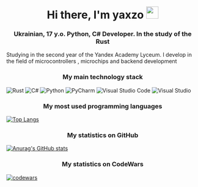 <h1 align="center">Hi there, I'm yaxzo
<img src="https://github.com/blackcater/blackcater/raw/main/images/Hi.gif" height="32"/></h1>
<h3 align="center">Ukrainian, 17 y.o. Python, C# Developer. In the study of the Rust</h3>
<p>Studying in the second year of the Yandex Academy Lyceum. I develop in the field of microcontrollers , microchips and backend development</p>

<h3 align="center">My main technology stack</h3>


![Rust](https://img.shields.io/badge/rust-%23000000.svg?style=for-the-badge&logo=rust&logoColor=white)
![C#](https://img.shields.io/badge/c%23-%23239120.svg?style=for-the-badge&logo=c-sharp&logoColor=white)
![Python](https://img.shields.io/badge/python-3670A0?style=for-the-badge&logo=python&logoColor=ffdd54)
![PyCharm](https://img.shields.io/badge/pycharm-143?style=for-the-badge&logo=pycharm&logoColor=black&color=black&labelColor=green)
![Visual Studio Code](https://img.shields.io/badge/Visual%20Studio%20Code-0078d7.svg?style=for-the-badge&logo=visual-studio-code&logoColor=white)
![Visual Studio](https://img.shields.io/badge/Visual%20Studio-5C2D91.svg?style=for-the-badge&logo=visual-studio&logoColor=white)

<h3 align="center">My most used programming languages</h3>

[![Top Langs](https://github-readme-stats.vercel.app/api/top-langs/?username=yaxzo)](https://github.com/anuraghazra/github-readme-stats)

<h3 align="center">My statistics on GitHub</h3>

[![Anurag's GitHub stats](https://github-readme-stats.vercel.app/api?username=yaxzo)](https://github.com/anuraghazra/github-readme-stats)

<h3 align="center">My statistics on CodeWars</h3>

[![codewars](https://www.codewars.com/users/y4xzo/badges/large)](https://www.codewars.com/users/y4xzo)
